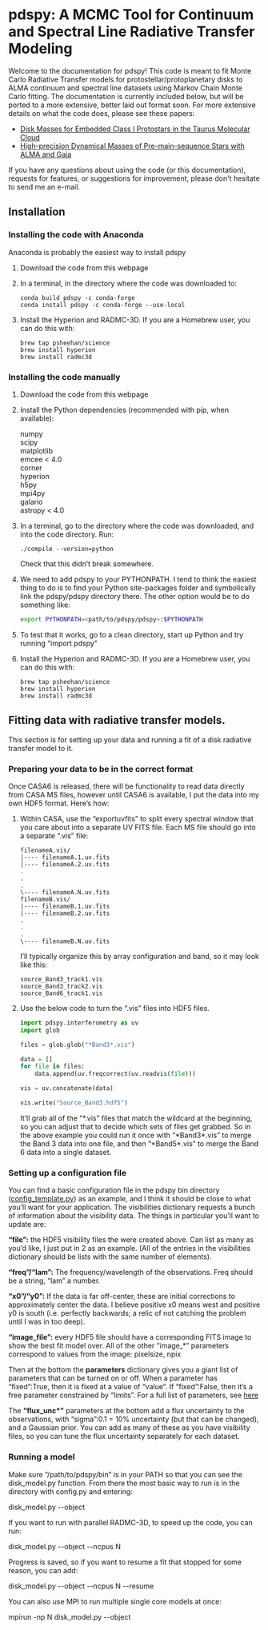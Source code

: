 # pdspy: A MCMC Tool for Continuum and Spectral Line Radiative Transfer Modeling

Welcome to the documentation for pdspy! This code is meant to fit Monte Carlo Radiative Transfer models for protostellar/protoplanetary disks to ALMA continuum and spectral line datasets using Markov Chain Monte Carlo fitting. The documentation is currently included below, but will be ported to a more extensive, better laid out format soon. For more extensive details on what the code does, please see these papers:

   + [Disk Masses for Embedded Class I Protostars in the Taurus Molecular Cloud](https://ui.adsabs.harvard.edu/abs/2017ApJ...851...45S/abstract)
   + [High-precision Dynamical Masses of Pre-main-sequence Stars with ALMA and Gaia](https://ui.adsabs.harvard.edu/abs/2019ApJ...874..136S/abstract)
   
If you have any questions about using the code (or this documentation), requests for features, or suggestions for improvement, please don't hesitate to send me an e-mail.

## Installation

### Installing the code with Anaconda

Anaconda is probably the easiest way to install pdspy

1. Download the code from this webpage

2. In a terminal, in the directory where the code was downloaded to:

   ```
   conda build pdspy -c conda-forge
   conda install pdspy -c conda-forge --use-local
   ```

3. Install the Hyperion and RADMC-3D. If you are a Homebrew user, you can do this with:

   ```
   brew tap psheehan/science
   brew install hyperion
   brew install radmc3d
   ```

### Installing the code manually

1. Download the code from this webpage

2. Install the Python dependencies (recommended with pip, when available):

   numpy  
   scipy  
   matplotlib  
   emcee < 4.0  
   corner  
   hyperion  
   h5py  
   mpi4py  
   galario  
   astropy < 4.0

3. In a terminal, go to the directory where the code was downloaded, and into the code directory. Run:

   ```
   ./compile --version=python
   ```

   Check that this didn’t break somewhere.

4. We need to add pdspy to your PYTHONPATH. I tend to think the easiest thing to do is to find your Python site-packages folder and symbolically link the pdspy/pdspy directory there. The other option would be to do something like:

   ```bash
   export PYTHONPATH=<path/to/pdspy/pdspy>:$PYTHONPATH
   ```

5. To test that it works, go to a clean directory, start up Python and try running “import pdspy"

6. Install the Hyperion and RADMC-3D. If you are a Homebrew user, you can do this with:

   ```
   brew tap psheehan/science
   brew install hyperion
   brew install radmc3d
   ```

## Fitting data with radiative transfer models.


This section is for setting up your data and running a fit of a disk radiative transfer model to it.

### Preparing your data to be in the correct format

Once CASA6 is released, there will be functionality to read data directly from CASA MS files, however until CASA6 is available, I put the data into my own HDF5 format. Here’s how:

1. Within CASA, use the “exportuvfits” to split every spectral window that you care about into a separate UV FITS file. Each MS file should go into a separate “.vis” file:

   ```
   filenameA.vis/  
   |---- filenameA.1.uv.fits  
   |---- filenameA.2.uv.fits  
   .  
   .  
   .  
   \---- filenameA.N.uv.fits  
   filenameB.vis/  
   |---- filenameB.1.uv.fits  
   |---- filenameB.2.uv.fits  
   .  
   .  
   .  
   \---- filenameB.N.uv.fits
   ```

   I’ll typically organize this by array configuration and band, so it may look like this:

   ```
   source_Band3_track1.vis  
   source_Band3_track2.vis  
   source_Band6_track1.vis  
   ```

2. Use the below code to turn the “.vis” files into HDF5 files. 

   ```python
   import pdspy.interferometry as uv  
   import glob  

   files = glob.glob("*Band3*.vis")  

   data = []  
   for file in files:  
       data.append(uv.freqcorrect(uv.readvis(file)))  

   vis = uv.concatenate(data)  

   vis.write("Source_Band3.hdf5")
   ```

   It’ll grab all of the “\*.vis” files that match the wildcard at the beginning, so you can adjust that to decide which sets of files get grabbed. So in the above example you could run it once with “\*Band3\*.vis” to merge the Band 3 data into one file, and then “\*Band5\*.vis” to merge the Band 6 data into a single dataset.

### Setting up a configuration file

You can find a basic configuration file in the pdspy bin directory ([config_template.py](https://github.com/psheehan/pdspy/blob/master/bin/config_template.py)) as an example, and I think it should be close to what you’ll want for your application. The visibilities dictionary requests a bunch of information about the visibility data. The things in particular you’ll want to update are:

**“file”:** the HDF5 visibility files the were created above. Can list as many as you’d like, I just put in 2 as an example. (All of the entries in the visibilities dictionary should be lists with the same number of elements).

**“freq”/“lam”:** The frequency/wavelength of the observations. Freq should be a string, “lam” a number.

**“x0”/“y0”:** If the data is far off-center, these are initial corrections to approximately center the data. I believe positive x0 means west and positive y0 is south (i.e. perfectly backwards; a relic of not catching the problem until I was in too deep).

**“image_file”:** every HDF5 file should have a corresponding FITS image to show the best fit model over. All of the other “image_*” parameters correspond to values from the image: pixelsize, npix

Then at the bottom the **parameters** dictionary gives you a giant list of parameters that can be turned on or off. When a parameter has “fixed”:True, then it is fixed at a value of “value”. If “fixed”:False, then it’s a free parameter constrained by “limits”. For a full list of parameters, see [here](https://github.com/psheehan/pdspy/blob/master/pdspy/modeling/base_parameters.py)

The **“flux_unc\*”** parameters at the bottom add a flux uncertainty to the observations, with “sigma”:0.1 = 10% uncertainty (but that can be changed), and a Gaussian prior. You can add as many of these as you have visibility files, so you can tune the flux uncertainty separately for each dataset.

### Running a model

Make sure “/path/to/pdspy/bin” is in your PATH so that you can see the disk_model.py function. From there the most basic way to run is in the directory with config.py and entering:

disk_model.py --object <Object Name>

If you want to run with parallel RADMC-3D, to speed up the code, you can run:

disk_model.py --object <Object Name> --ncpus N

Progress is saved, so if you want to resume a fit that stopped for some reason, you can add:

disk_model.py --object <Object Name> --ncpus N --resume

You can also use MPI to run multiple single core models at once:

mpirun -np N disk_model.py --object <Object Name> --ncpus 1

Or some combination of simultaneous models and parallel RADMC-3D:

mpirun -np N disk_model.py --object <Object Name> --ncpus M

(where NxM should be <= the number of cores on your computer). The last two commands for running the code (using MPI) make it adaptable so that it can be run on supercomputers as well, for an even bigger boost. If you want to do this, let me know and I can provide some more details of how to efficiently run over multiple supercomputer nodes.
